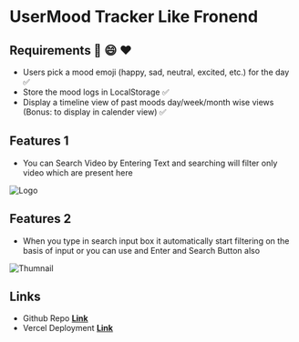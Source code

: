 # UserMood Tracker Like Fronend

## Requirements 🚀 😄 ❤️
- Users pick a mood emoji (happy, sad, neutral, excited, etc.) for the day ✅
- Store the mood logs in LocalStorage ✅
- Display a timeline view of past moods day/week/month wise views (Bonus: to display in calender view) ✅

## Features 1
- You can Search Video by Entering Text and searching will filter only video which are present here 

![Logo](https://res.cloudinary.com/dzicgyxpx/image/upload/v1742472875/ntf1bigodbsxlzmcso0f.png)

## Features 2
- When you type in search input box it automatically start filtering on the basis of input or you can use and Enter and Search Button also

![Thumnail](https://res.cloudinary.com/dzicgyxpx/image/upload/v1742472875/hijxdeqyg3wrxxgg7arp.png)



## Links
 - Github Repo **[Link](https://github.com/nippiyadav/userMoodTracker)**
 - Vercel Deployment **[Link](https://github.com/nippiyadav/userMoodTracker)**